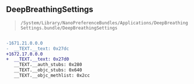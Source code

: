 ## DeepBreathingSettings

> `/System/Library/NanoPreferenceBundles/Applications/DeepBreathingSettings.bundle/DeepBreathingSettings`

```diff

-1671.21.0.0.0
-  __TEXT.__text: 0x27dc
+1672.17.0.0.0
+  __TEXT.__text: 0x27d0
   __TEXT.__auth_stubs: 0x280
   __TEXT.__objc_stubs: 0x640
   __TEXT.__objc_methlist: 0x2cc

```
